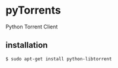 # pyTorrents
Python Torrent Client

## installation
```shell
$ sudo apt-get install python-libtorrent
```
